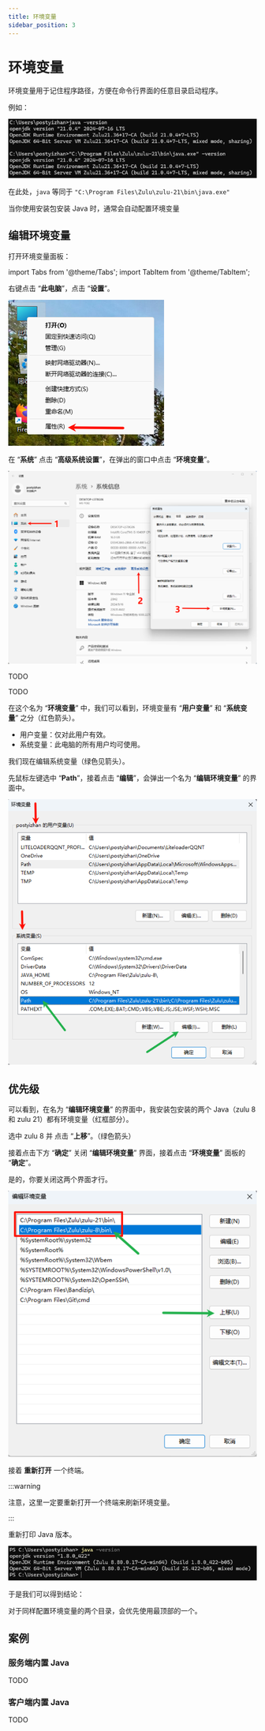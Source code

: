 ```yaml
---
title: 环境变量
sidebar_position: 3
---
```


# 环境变量

环境变量用于记住程序路径，方便在命令行界面的任意目录启动程序。

例如：

![](./_images/environment-1.png)

在此处，`java` 等同于 `"C:\Program Files\Zulu\zulu-21\bin\java.exe"`

当你使用安装包安装 Java 时，通常会自动配置环境变量

## 编辑环境变量

打开环境变量面板：

import Tabs from '@theme/Tabs';
import TabItem from '@theme/TabItem';

<Tabs queryString="environment">
<TabItem value="11" label="Windows 11">

右键点击 “**此电脑**”，点击 “**设置**”。

![](./_images/environment-11-1.png)

在 “**系统**” 点击 “**高级系统设置**”，在弹出的窗口中点击 “**环境变量**”。

![](./_images/environment-11-2.png)

</TabItem>
<TabItem value="10" label="Windows 10">

TODO

</TabItem>
<TabItem value="server" label="Windows Server">

TODO

</TabItem>

在这个名为 “**环境变量**” 中，我们可以看到，环境变量有 “**用户变量**” 和 “**系统变量**” 之分（红色箭头）。

- 用户变量：仅对此用户有效。
- 系统变量：此电脑的所有用户均可使用。

我们现在编辑系统变量（绿色见箭头）。

先鼠标左键选中 “**Path**”，接着点击 “**编辑**”，会弹出一个名为 “**编辑环境变量**” 的界面中。

![](./_images/environment-2.png)

## 优先级

可以看到，在名为 “**编辑环境变量**” 的界面中，我安装包安装的两个 Java（zulu 8 和 zulu 21）都有环境变量（红框部分）。

选中 zulu 8 并 点击 “**上移**”。（绿色箭头）

接着点击下方 “**确定**” 关闭 “**编辑环境变量**” 界面，接着点击 “**环境变量**” 面板的 “**确定**”。

是的，你要关闭这两个界面才行。

![](./_images/environment-3.png)

接着 **重新打开** 一个终端。

:::warning

注意，这里一定要重新打开一个终端来刷新环境变量。

:::

重新打印 Java 版本。

![](./_images/environment-4.png)

于是我们可以得到结论：

对于同样配置环境变量的两个目录，会优先使用最顶部的一个。

## 案例

### 服务端内置 Java

TODO

### 客户端内置 Java

TODO
